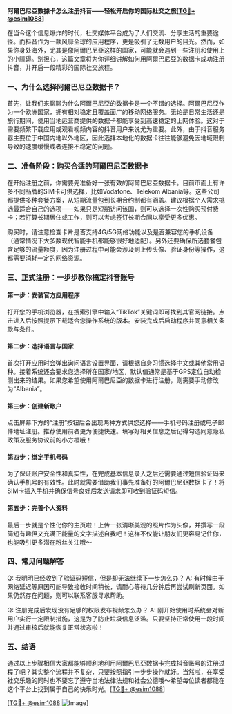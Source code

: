 **阿爾巴尼亞數據卡怎么注册抖音——轻松开启你的国际社交之旅[[TG💪+ @esim1088](https://t.me/s/esim1088)]**

在当今这个信息爆炸的时代，社交媒体平台成为了人们交流、分享生活的重要途径。而抖音作为一款风靡全球的应用程序，更是吸引了无数用户的目光。然而，如果你身处海外，尤其是像阿爾巴尼亞这样的国家，可能就会遇到一些注册和使用上的小障碍。别担心，这篇文章将为你详细讲解如何用阿爾巴尼亞的数据卡成功注册抖音，并开启一段精彩的国际社交旅程。

### 一、为什么选择阿爾巴尼亞数据卡？

首先，让我们来聊聊为什么阿爾巴尼亞的数据卡是一个不错的选择。阿爾巴尼亞作为一个欧洲国家，拥有相对稳定且覆盖面广的移动网络服务。无论是日常生活还是旅行期间，使用当地运营商提供的数据卡都能享受到高速稳定的上网体验。这对于需要频繁下载应用或观看视频内容的抖音用户来说尤为重要。此外，由于抖音服务器主要位于中国内地以外地区，因此选择本地化的数据卡往往能够避免因地域限制导致的速度缓慢或者连接不稳定的问题。

### 二、准备阶段：购买合适的阿爾巴尼亞数据卡

在开始注册之前，你需要先准备好一张有效的阿爾巴尼亞数据卡。目前市面上有许多不同品牌的SIM卡可供选择，比如Vodafone、Telekom Albania等。这些公司都提供多种套餐方案，从短期流量包到长期合约制都有涵盖。建议根据个人需求挑选最适合自己的选项——如果只是短期访问该国，则可以选择一次性购买预付费卡；若打算长期居住或工作，则可以考虑签订长期合同以享受更多优惠。

购买时，请注意检查卡片是否支持4G/5G网络功能以及是否兼容您的手机设备（通常情况下大多数现代智能手机都能够很好地适配）。另外还要确保所选套餐包含足够的流量额度，因为注册过程中可能会涉及到上传头像、验证身份等操作，这都需要消耗一定的网络资源。

### 三、正式注册：一步步教你搞定抖音账号

#### 第一步：安装官方应用程序
打开您的手机浏览器，在搜索引擎中输入“TikTok”关键词即可找到其官网链接。点击进入后按照提示下载适合您操作系统的版本。安装完成后启动程序并同意相关条款与条件。

#### 第二步：选择语言与国家
首次打开应用时会弹出询问语言设置界面，请根据自身习惯选择中文或其他常用语种。接着系统还会要求您选择所在国家/地区，默认值通常是基于GPS定位自动检测出来的结果。如果您希望使用阿爾巴尼亞的数据卡进行注册，则需要手动修改为“Albania”。

#### 第三步：创建新账户
点击屏幕下方的“注册”按钮后会出现两种方式供您选择——手机号码注册或电子邮件地址注册。推荐使用前者更为便捷快速。填写好相关信息之后记得勾选同意隐私政策及服务协议前的小方框哦！

#### 第四步：绑定手机号码
为了保证账户安全性和真实性，在完成基本信息录入之后还需要通过短信验证码来确认手机号的有效性。此时就需要借助我们事先准备好的阿爾巴尼亞数据卡了！将SIM卡插入手机并确保信号良好后发送请求即可收到验证码短信。

#### 第五步：完善个人资料
最后一步就是个性化你的主页啦！上传一张清晰美观的照片作为头像，并撰写一段简短有趣但又充满正能量的文字描述自我吧！这样不仅能让朋友们更容易记住你，也能吸引更多潜在粉丝关注哦～

### 四、常见问题解答

Q: 我明明已经收到了验证码短信，但是却无法继续下一步怎么办？
A: 有时候由于网络延迟等原因可能导致接收时间稍长，请耐心等待几分钟后再尝试刷新页面。如果仍然存在问题，则可以联系客服寻求帮助。

Q: 注册完成后发现没有足够的权限发布视频怎么办？
A: 刚开始使用时系统会对新用户实行一定限制措施，这是为了防止垃圾信息泛滥。只要坚持正常使用一段时间并通过审核后就能恢复正常状态啦！

### 五、结语

通过以上步骤相信大家都能够顺利地利用阿爾巴尼亞数据卡完成抖音账号的注册过程了吧？其实整个流程并不复杂，只要按照指引一步步操作就好。当然啦，在享受社交乐趣的同时也不要忘了遵守当地法律法规和社会公德哦～希望每位读者都能在这个平台上找到属于自己的快乐时光。[[TG💪+ @esim1088](https://t.me/s/esim1088)]

[[TG💪+ @esim1088](https://t.me/s/esim1088) ![Image](https://i.postimg.cc/4NQfJmqS/Snipaste-2025-05-13-00-14-12.png)]